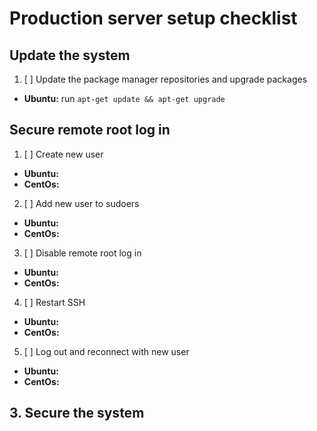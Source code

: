 # Production server setup checklist

## Update the system

1. [ ] Update the package manager repositories and upgrade packages
  * **Ubuntu:** run `apt-get update && apt-get upgrade`

## Secure remote root log in

1. [ ] Create new user
  * **Ubuntu:**
  * **CentOs:**
2. [ ] Add new user to sudoers
  * **Ubuntu:**
  * **CentOs:**
3. [ ] Disable remote root log in
  * **Ubuntu:**
  * **CentOs:**
4. [ ] Restart SSH
  * **Ubuntu:**
  * **CentOs:**
5. [ ] Log out and reconnect with new user
  * **Ubuntu:**
  * **CentOs:**

## 3. Secure the system
